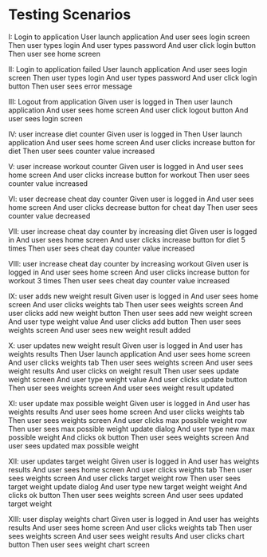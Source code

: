 # Testing Scenarios

I: Login to application
User launch application
And user sees login screen
Then user types login
And user types password
And user click login button
Then user see home screen

II: Login to application failed
User launch application
And user sees login screen
Then user types login
And user types password
And user click login button
Then user sees error message

III: Logout from application
Given user is logged in
Then user launch application
And user sees home screen
And user click logout button
And user sees login screen

IV: user increase diet counter
Given user is logged in
Then User launch application
And user sees home screen
And user clicks increase button for diet
Then user sees counter value increased

V: user increase workout counter
Given user is logged in
And user sees home screen
And user clicks increase button for workout
Then user sees counter value increased

VI: user decrease cheat day counter
Given user is logged in
And user sees home screen
And user clicks decrease button for cheat day
Then user sees counter value decreased

VII: user increase cheat day counter by increasing diet
Given user is logged in
And user sees home screen
And user clicks increase button for diet 5 times
Then user sees cheat day counter value increased

VIII: user increase cheat day counter by increasing workout
Given user is logged in
And user sees home screen
And user clicks increase button for workout 3 times
Then user sees cheat day counter value increased

IX: user adds new weight result
Given user is logged in
And user sees home screen
And user clicks weights tab
Then user sees weights screen
And user clicks add new weight button
Then user sees add new weight screen
And user type weight value
And user clicks add button
Then user sees weights screen
And user sees new weight result added

X: user updates new weight result
Given user is logged in
And user has weights results
Then User launch application
And user sees home screen
And user clicks weights tab
Then user sees weights screen
And user sees weight results
And user clicks on weight result
Then user sees update weight screen
And user type weight value
And user clicks update button
Then user sees weights screen
And user sees weight result updated

XI: user update max possible weight
Given user is logged in
And user has weights results
And user sees home screen
And user clicks weights tab
Then user sees weights screen
And user clicks max possible weight row
Then user sees max possible weight update dialog
And user type new max possible weight
And clicks ok button
Then user sees weights screen
And user sees updated max possible weight

XII: user updates target weight
Given user is logged in
And user has weights results
And user sees home screen
And user clicks weights tab
Then user sees weights screen
And user clicks target weight row
Then user sees target weight update dialog
And user type new target weight weight
And clicks ok button
Then user sees weights screen
And user sees updated target weight

XIII: user display weights chart
Given user is logged in
And user has weights results
And user sees home screen
And user clicks weights tab
Then user sees weights screen
And user sees weight results
And user clicks chart button
Then user sees weight chart screen